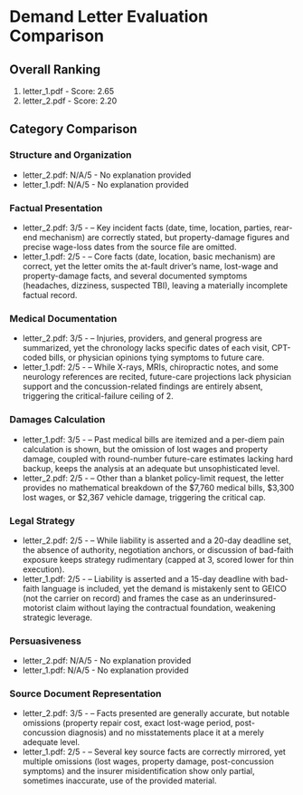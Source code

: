 # Demand Letter Evaluation Comparison

## Overall Ranking

1. letter_1.pdf - Score: 2.65
2. letter_2.pdf - Score: 2.20

## Category Comparison


### Structure and Organization

- letter_2.pdf: N/A/5 - No explanation provided
- letter_1.pdf: N/A/5 - No explanation provided

### Factual Presentation

- letter_2.pdf: 3/5 - – Key incident facts (date, time, location, parties, rear-end mechanism) are correctly stated, but property-damage figures and precise wage-loss dates from the source file are omitted.
- letter_1.pdf: 2/5 - – Core facts (date, location, basic mechanism) are correct, yet the letter omits the at-fault driver’s name, lost-wage and property-damage facts, and several documented symptoms (headaches, dizziness, suspected TBI), leaving a materially incomplete factual record.

### Medical Documentation

- letter_2.pdf: 3/5 - – Injuries, providers, and general progress are summarized, yet the chronology lacks specific dates of each visit, CPT-coded bills, or physician opinions tying symptoms to future care.
- letter_1.pdf: 2/5 - – While X-rays, MRIs, chiropractic notes, and some neurology references are recited, future-care projections lack physician support and the concussion-related findings are entirely absent, triggering the critical-failure ceiling of 2.

### Damages Calculation

- letter_1.pdf: 3/5 - – Past medical bills are itemized and a per-diem pain calculation is shown, but the omission of lost wages and property damage, coupled with round-number future-care estimates lacking hard backup, keeps the analysis at an adequate but unsophisticated level.
- letter_2.pdf: 2/5 - – Other than a blanket policy-limit request, the letter provides no mathematical breakdown of the $7,760 medical bills, $3,300 lost wages, or $2,367 vehicle damage, triggering the critical cap.

### Legal Strategy

- letter_2.pdf: 2/5 - – While liability is asserted and a 20-day deadline set, the absence of authority, negotiation anchors, or discussion of bad-faith exposure keeps strategy rudimentary (capped at 3, scored lower for thin execution).
- letter_1.pdf: 2/5 - – Liability is asserted and a 15-day deadline with bad-faith language is included, yet the demand is mistakenly sent to GEICO (not the carrier on record) and frames the case as an underinsured-motorist claim without laying the contractual foundation, weakening strategic leverage.

### Persuasiveness

- letter_2.pdf: N/A/5 - No explanation provided
- letter_1.pdf: N/A/5 - No explanation provided

### Source Document Representation

- letter_2.pdf: 3/5 - – Facts presented are generally accurate, but notable omissions (property repair cost, exact lost-wage period, post-concussion diagnosis) and no misstatements place it at a merely adequate level.
- letter_1.pdf: 2/5 - – Several key source facts are correctly mirrored, yet multiple omissions (lost wages, property damage, post-concussion symptoms) and the insurer misidentification show only partial, sometimes inaccurate, use of the provided material.
